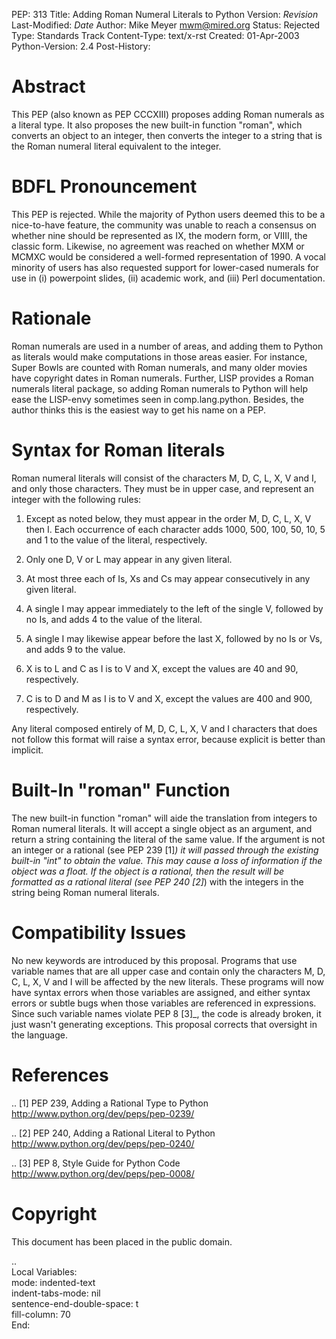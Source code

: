 PEP: 313
Title: Adding Roman Numeral Literals to Python
Version: $Revision$
Last-Modified: $Date$
Author: Mike Meyer <mwm@mired.org>
Status: Rejected
Type: Standards Track
Content-Type: text/x-rst
Created: 01-Apr-2003
Python-Version: 2.4
Post-History:


Abstract
========

This PEP (also known as PEP CCCXIII) proposes adding Roman
numerals as a literal type.  It also proposes the new built-in
function "roman", which converts an object to an integer, then
converts the integer to a string that is the Roman numeral literal
equivalent to the integer.


BDFL Pronouncement
==================

This PEP is rejected.  While the majority of Python users deemed this
to be a nice-to-have feature, the community was unable to reach a
consensus on whether nine should be represented as IX, the modern
form, or VIIII, the classic form.  Likewise, no agreement was
reached on whether MXM or MCMXC would be considered a well-formed
representation of 1990.  A vocal minority of users has also requested
support for lower-cased numerals for use in (i) powerpoint slides,
(ii) academic work, and (iii) Perl documentation.


Rationale
=========

Roman numerals are used in a number of areas, and adding them to
Python as literals would make computations in those areas easier.
For instance, Super Bowls are counted with Roman numerals, and many
older movies have copyright dates in Roman numerals.  Further,
LISP provides a Roman numerals literal package, so adding Roman
numerals to Python will help ease the LISP-envy sometimes seen in
comp.lang.python.  Besides, the author thinks this is the easiest
way to get his name on a PEP.


Syntax for Roman literals
=========================

Roman numeral literals will consist of the characters M, D, C, L,
X, V and I, and only those characters.  They must be in upper
case, and represent an integer with the following rules:

1.  Except as noted below, they must appear in the order M, D, C,
    L, X, V then I.  Each occurrence of each character adds 1000, 500,
    100, 50, 10, 5 and 1 to the value of the literal, respectively.

2.  Only one D, V or L may appear in any given literal.

3.  At most three each of Is, Xs and Cs may appear consecutively
    in any given literal.

4.  A single I may appear immediately to the left of the single V,
    followed by no Is, and adds 4 to the value of the literal.

5.  A single I may likewise appear before the last X, followed by
    no Is or Vs, and adds 9 to the value.

6.  X is to L and C as I is to V and X, except the values are 40
    and 90, respectively.

7.  C is to D and M as I is to V and X, except the values are 400
    and 900, respectively.

Any literal composed entirely of M, D, C, L, X, V and I characters
that does not follow this format will raise a syntax error,
because explicit is better than implicit.


Built-In "roman" Function
=========================

The new built-in function "roman" will aide the translation from
integers to Roman numeral literals.  It will accept a single
object as an argument, and return a string containing the literal
of the same value.  If the argument is not an integer or a
rational (see PEP 239 [1]_) it will passed through the existing
built-in "int" to obtain the value.  This may cause a loss of
information if the object was a float.  If the object is a
rational, then the result will be formatted as a rational literal
(see PEP 240 [2]_) with the integers in the string being Roman
numeral literals.


Compatibility Issues
====================

No new keywords are introduced by this proposal.  Programs that
use variable names that are all upper case and contain only the
characters M, D, C, L, X, V and I will be affected by the new
literals.  These programs will now have syntax errors when those
variables are assigned, and either syntax errors or subtle bugs
when those variables are referenced in expressions.  Since such
variable names violate PEP 8 [3]_, the code is already broken, it
just wasn't generating exceptions. This proposal corrects that
oversight in the language.


References
==========

.. [1] PEP 239, Adding a Rational Type to Python
       http://www.python.org/dev/peps/pep-0239/

.. [2] PEP 240, Adding a Rational Literal to Python
       http://www.python.org/dev/peps/pep-0240/

.. [3] PEP 8, Style Guide for Python Code
       http://www.python.org/dev/peps/pep-0008/


Copyright
=========

This document has been placed in the public domain.



..  
  Local Variables:  
  mode: indented-text  
  indent-tabs-mode: nil  
  sentence-end-double-space: t  
  fill-column: 70  
  End:  
